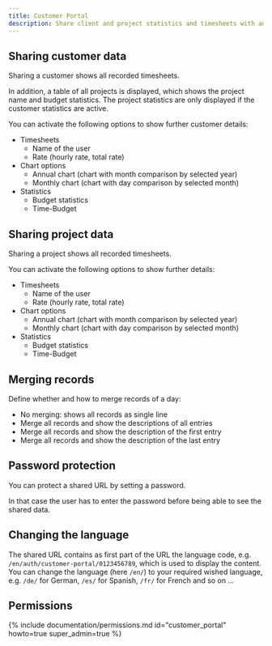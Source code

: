 ```yaml
---
title: Customer Portal
description: Share client and project statistics and timesheets with anyone using a secret URL, optionally password protected.
---
```


## Sharing customer data

Sharing a customer shows all recorded timesheets.

In addition, a table of all projects is displayed, which shows the project name and budget statistics.
The project statistics are only displayed if the customer statistics are active.

You can activate the following options to show further customer details:

- Timesheets
  - Name of the user
  - Rate (hourly rate, total rate)
- Chart options
  - Annual chart (chart with month comparison by selected year)
  - Monthly chart (chart with day comparison by selected month)
- Statistics
  - Budget statistics
  - Time-Budget

## Sharing project data

Sharing a project shows all recorded timesheets.

You can activate the following options to show further details:

- Timesheets
  - Name of the user
  - Rate (hourly rate, total rate)
- Chart options
  - Annual chart (chart with month comparison by selected year)
  - Monthly chart (chart with day comparison by selected month)
- Statistics
  - Budget statistics
  - Time-Budget
  
## Merging records

Define whether and how to merge records of a day:

- No merging: shows all records as single line
- Merge all records and show the descriptions of all entries
- Merge all records and show the description of the first entry
- Merge all records and show the description of the last entry

## Password protection

You can protect a shared URL by setting a password. 

In that case the user has to enter the password before being able to see the shared data.

## Changing the language

The shared URL contains as first part of the URL the language code, e.g. `/en/auth/customer-portal/0123456789`, which is used to display the content.
You can change the language (here `/en/`) to your required wished language, e.g. `/de/` for German, `/es/` for Spanish, `/fr/` for French and so on ...

## Permissions

{% include documentation/permissions.md id="customer_portal" howto=true super_admin=true %}
